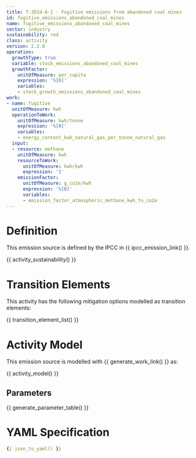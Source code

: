 ```yaml
---
title: T-2D1d-A-1 - Fugitive emissions from abandoned coal mines
id: fugitive_emissions_abandoned_coal_mines
name: fugitive_emissions_abandoned_coal_mines
sector: industry
sustainability: red
class: activity
version: 2.2.0
operation:
  growthType: true
  variable: stock_emissions_abandoned_coal_mines
  growthFactor:
    unitOfMeasure: per_capita
    expression: '%[0]'
    variables:
    - stock_growth_emissions_abandoned_coal_mines
work:
- name: fugitive
  unitOfMeasure: kwh
  operationToWork:
    unitOfMeasure: kwh/tonne
    expression: '%[0]'
    variables:
    - energy_content_kwh_natural_gas_per_tonne_natural_gas
  input:
  - resource: methane
    unitOfMeasure: kwh
    resourceToWork:
      unitOfMeasure: kwh/kwh
      expression: '1'
    emissionFactor:
      unitOfMeasure: g_co2e/kwh
      expression: '%[0]'
      variables:
      - emission_factor_atmospheric_methane_kwh_to_co2e
---
```

# Definition
This emission source is defined by the IPCC in {{ ipcc_emission_link() }}.


{{ activity_sustainability() }}

# Transition Elements

This activity has the following mitigation options modelled as transition elements:

{{ transition_element_list() }}

# Activity Model
This emission source is modelled with {{ generate_work_link() }} as:

{{ activity_model() }}

## Parameters

{{ generate_parameter_table() }}

# YAML Specification

```yaml
{{ json_to_yaml() }}
```
